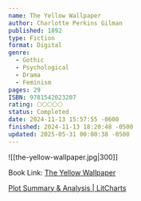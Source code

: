 ```yaml
---
name: The Yellow Wallpaper
author: Charlotte Perkins Gilman
published: 1892
type: Fiction
format: Digital
genre:
  - Gothic
  - Psychological
  - Drama
  - Feminism
pages: 29
ISBN: 9781542023207
rating: 🌕🌕🌕🌕🌕
status: Completed
date: 2024-11-13 15:57:55 -0600
finished: 2024-11-13 18:20:48 -0500
updated: 2025-05-31 00:00:38 -0500
---
```


![[the-yellow-wallpaper.jpg|300]]

Book Link: [The Yellow Wallpaper](https://www.goodreads.com/book/show/286957.The_Yellow_Wall_Paper)

[Plot Summary & Analysis | LitCharts](https://www.litcharts.com/lit/the-yellow-wallpaper/summary)
